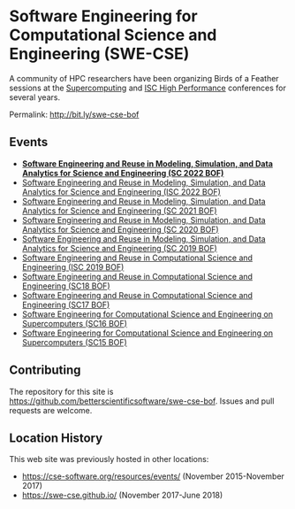 # Software Engineering for Computational Science and Engineering (SWE-CSE)

A community of HPC researchers have been organizing Birds of a Feather sessions at the [Supercomputing](https://supercomputing.org/) and [ISC High Performance](https://www.isc-hpc.com/) conferences for several years.

Permalink: <http://bit.ly/swe-cse-bof>

## Events

* **[Software Engineering and Reuse in Modeling, Simulation, and Data Analytics for Science and Engineering (SC 2022 BOF)](2022-11-sc22-bof/)**
* [Software Engineering and Reuse in Modeling, Simulation, and Data Analytics for Science and Engineering (ISC 2022 BOF)](2022-05-isc22-bof/)
* [Software Engineering and Reuse in Modeling, Simulation, and Data Analytics for Science and Engineering (SC 2021 BOF)](2021-11-sc21-bof/)
* [Software Engineering and Reuse in Modeling, Simulation, and Data Analytics for Science and Engineering (SC 2020 BOF)](2020-11-sc20-bof/)
* [Software Engineering and Reuse in Modeling, Simulation, and Data Analytics for Science and Engineering (SC 2019 BOF)](2019-11-sc19-bof/)
* [Software Engineering and Reuse in Computational Science and Engineering (ISC 2019 BOF)](2019-06-isc19-bof/)
* [Software Engineering and Reuse in Computational Science and Engineering (SC18 BOF)](2018-11-sc18-bof/)
* [Software Engineering and Reuse in Computational Science and Engineering (SC17 BOF)](2017-11-sc17-bof/)
* [Software Engineering for Computational Science and Engineering on Supercomputers (SC16 BOF)](2016-11-sc16-bof)
* [Software Engineering for Computational Science and Engineering on Supercomputers (SC15 BOF)](2015-11-sc15-bof/)

## Contributing

The repository for this site is <https://github.com/betterscientificsoftware/swe-cse-bof>.  Issues and pull requests are welcome.

## Location History

This web site was previously hosted in other locations:
* <https://cse-software.org/resources/events/> (November 2015-November 2017)
* <https://swe-cse.github.io/> (November 2017-June 2018)

